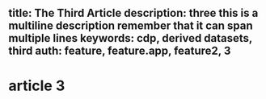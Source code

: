 title: The Third Article
description: three this is a multiline description
remember that it can span multiple lines
keywords: cdp, derived datasets, third
auth: feature, feature.app, feature2, 3
---
# article 3